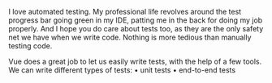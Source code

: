 I love automated testing. My professional life revolves around the test progress bar going green in my IDE, patting me in the back for doing my job properly. And I hope you do care about tests too, as they are the only safety net we have when we write code. Nothing is more tedious than manually testing code.

Vue does a great job to let us easily write tests, with the help of a few tools.
We can write different types of tests:
• unit tests
• end-to-end tests

